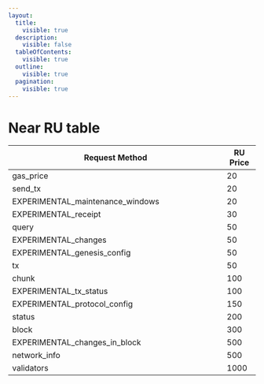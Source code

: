 ```yaml
---
layout:
  title:
    visible: true
  description:
    visible: false
  tableOfContents:
    visible: true
  outline:
    visible: true
  pagination:
    visible: true
---
```


# Near RU table

<table><thead><tr><th width="421">Request Method</th><th>RU Price</th></tr></thead><tbody><tr><td>gas_price</td><td>20</td></tr><tr><td>send_tx</td><td>20</td></tr><tr><td>EXPERIMENTAL_maintenance_windows</td><td>20</td></tr><tr><td>EXPERIMENTAL_receipt</td><td>30</td></tr><tr><td>query</td><td>50</td></tr><tr><td>EXPERIMENTAL_changes</td><td>50</td></tr><tr><td>EXPERIMENTAL_genesis_config</td><td>50</td></tr><tr><td>tx</td><td>50</td></tr><tr><td>chunk</td><td>100</td></tr><tr><td>EXPERIMENTAL_tx_status</td><td>100</td></tr><tr><td>EXPERIMENTAL_protocol_config</td><td>150</td></tr><tr><td>status</td><td>200</td></tr><tr><td>block</td><td>300</td></tr><tr><td>EXPERIMENTAL_changes_in_block</td><td>500</td></tr><tr><td>network_info</td><td>500</td></tr><tr><td>validators</td><td>1000</td></tr></tbody></table>
